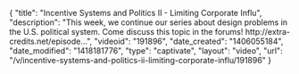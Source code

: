 {
    "title": "Incentive Systems and Politics II - Limiting Corporate Influ",
    "description": "This week, we continue our series about design problems in the U.S. political system. Come discuss this topic in the forums! http:\/\/extra-credits.net\/episode...",
    "videoid": "191896",
    "date_created": "1406055184",
    "date_modified": "1418181776",
    "type": "captivate",
    "layout": "video",
    "url": "\/v\/incentive-systems-and-politics-ii-limiting-corporate-influ\/191896"
}